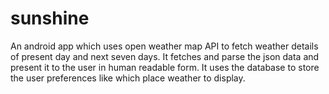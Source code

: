 # sunshine
An android app which uses open weather map API to fetch weather details of present day and 
next seven days. It fetches and parse the json data and present it to the user in human readable form. It uses the database to 
store the user preferences like which place weather to display.

